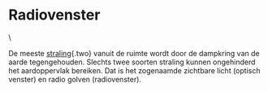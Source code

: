 # Radiovenster

\

De meeste [straling](straling.html){.two} vanuit de ruimte wordt door de
dampkring van de aarde tegengehouden. Slechts twee soorten straling
kunnen ongehinderd het aardoppervlak bereiken. Dat is het zogenaamde
zichtbare licht (optisch venster) en radio golven (radiovenster).
